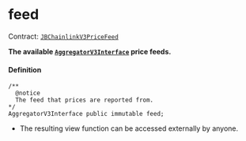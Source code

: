 # feed

Contract: [`JBChainlinkV3PriceFeed`](/docs/v4/deprecated/v3/api/contracts/or-price-feeds/jbchainlinkv3pricefeed/README.md)

**The available [`AggregatorV3Interface`](https://docs.chain.link/price-feeds-api-reference/README.md) price feeds.**

#### Definition

```
/**
  @notice
  The feed that prices are reported from.
*/
AggregatorV3Interface public immutable feed;
```

* The resulting view function can be accessed externally by anyone.
